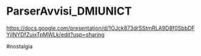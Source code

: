 # ParserAvvisi_DMIUNICT
https://docs.google.com/presentation/d/1OJck873drSStmRLA9D8f0SbbDFYjINYDfZuixTpMWLk/edit?usp=sharing

#nostalgia
